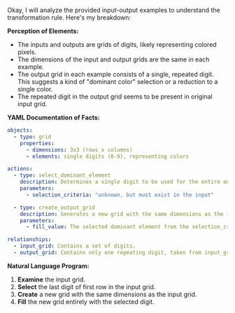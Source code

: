 Okay, I will analyze the provided input-output examples to understand the transformation rule. Here's my breakdown:

**Perception of Elements:**

*   The inputs and outputs are grids of digits, likely representing colored pixels.
*   The dimensions of the input and output grids are the same in each example.
*   The output grid in each example consists of a single, repeated digit. This suggests a kind of "dominant color" selection or a reduction to a single color.
*   The repeated digit in the output grid seems to be present in original input grid.

**YAML Documentation of Facts:**


```yaml
objects:
  - type: grid
    properties:
      - dimensions: 3x3 (rows x columns)
      - elements: single digits (0-9), representing colors

actions:
  - type: select_dominant_element
    description: Determines a single digit to be used for the entire output grid.
    parameters:
      - selection_criteria: "unknown, but must exist in the input"

  - type: create_output_grid
    description: Generates a new grid with the same dimensions as the input.
    parameters:
      - fill_value: The selected dominant element from the selection_criteria of action type 'select_dominant_element'

relationships:
  - input_grid: Contains a set of digits.
  - output_grid: Contains only one repeating digit, taken from input_grid, same dimension as input_grid
```


**Natural Language Program:**

1.  **Examine** the input grid.
2.  **Select** the last digit of first row in the input grid.
3.  **Create** a new grid with the same dimensions as the input grid.
4.  **Fill** the new grid entirely with the selected digit.
